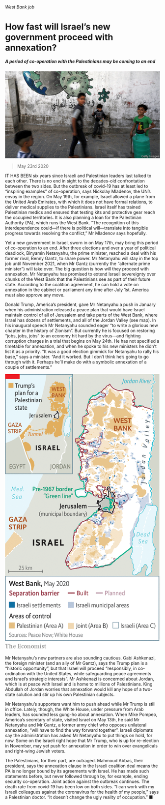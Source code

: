###### West Bank job

# How fast will Israel’s new government proceed with annexation? 

##### A period of co-operation with the Palestinians may be coming to an end 

![image](images/20200523_MAP501.jpg) 

> May 23rd 2020 

IT HAS BEEN six years since Israeli and Palestinian leaders last talked to each other. There is no end in sight to the decades-old confrontation between the two sides. But the outbreak of covid-19 has at least led to “inspiring examples” of co-operation, says Nickolay Mladenov, the UN’s envoy in the region. On May 19th, for example, Israel allowed a plane from the United Arab Emirates, with which it does not have formal relations, to deliver medical supplies to the Palestinians. Israel itself has trained Palestinian medics and ensured that testing kits and protective gear reach the occupied territories. It is also planning a loan for the Palestinian Authority (PA), which runs the West Bank. “The recognition of this interdependence could—if there is political will—translate into tangible progress towards resolving the conflict,” Mr Mladenov says hopefully.

Yet a new government in Israel, sworn in on May 17th, may bring this period of co-operation to an end. After three elections and over a year of political deadlock, Binyamin Netanyahu, the prime minister, reached a deal with his former rival, Benny Gantz, to share power. Mr Netanyahu will stay in the top job until November 2021, when Mr Gantz (currently the “alternate prime minister”) will take over. The big question is how will they proceed with annexation. Mr Netanyahu has promised to extend Israeli sovereignty over chunks of the West Bank that the Palestinians see as part of their future state. According to the coalition agreement, he can hold a vote on annexation in the cabinet or parliament any time after July 1st. America must also approve any move.


Donald Trump, America’s president, gave Mr Netanyahu a push in January when his administration released a peace plan that would have Israel maintain control of all of Jerusalem and take parts of the West Bank, where Israel has dozens of settlements, and all of the Jordan Valley (see map). In his inaugural speech Mr Netanyahu sounded eager “to write a glorious new chapter in the history of Zionism”. But currently he is focused on restoring “jobs, jobs, jobs” to an economy hit hard by the virus—and fighting corruption charges in a trial that begins on May 24th. He has not specified a timetable for annexation, and when he spoke to his new ministers he didn’t list it as a priority. “It was a good election gimmick for Netanyahu to rally his base,” says a minister. “And it worked. But I don’t think he’s going to go through with it. Perhaps he’ll make do with a symbolic annexation of a couple of settlements.”

![image](images/20200523_MAM800.png) 


Mr Netanyahu’s new partners are also sounding cautious. Gabi Ashkenazi, the foreign minister (and an ally of Mr Gantz), says the Trump plan is a “historic opportunity”, but that Israel will proceed “responsibly, in co-ordination with the United States, while safeguarding peace agreements and Israel’s strategic interests”. Mr Ashkenazi is concerned about Jordan, which is at peace with Israel and is home to millions of Palestinians. King Abdullah of Jordan worries that annexation would kill any hope of a two-state solution and stir up his own Palestinian subjects.

Mr Netanyahu’s supporters want him to push ahead while Mr Trump is still in office. Lately, though, the White House, under pressure from Arab leaders, has sounded less gung-ho about annexation. When Mike Pompeo, America’s secretary of state, visited Israel on May 13th, he said Mr Netanyahu and Mr Gantz, a former army chief who opposes unilateral annexation, “will have to find the way forward together”. Israeli diplomats say the administration has asked Mr Netanyahu to put things on hold, for now. Some on the Israeli right hope that Mr Trump, who is up for re-election in November, may yet push for annexation in order to win over evangelicals and right-wing Jewish voters.

The Palestinians, for their part, are outraged. Mahmoud Abbas, their president, says the annexation clause in the Israeli coalition deal means the PA is no longer bound by its agreements with Israel. He has made such statements before, but never followed through by, for example, ending security co-operation. Joint action against the outbreak continues. The death rate from covid-19 has been low on both sides. “I can work with my Israeli colleagues against the coronavirus for the health of my people,” says a Palestinian doctor. “It doesn’t change the ugly reality of occupation.” ■

